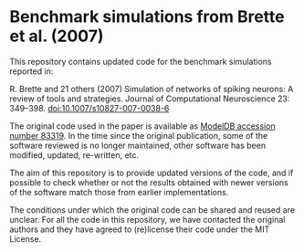 # Benchmark simulations from Brette et al. (2007)

This repository contains updated code for the benchmark simulations reported in:

  R. Brette and 21 others (2007) Simulation of networks of spiking neurons: A review of tools and strategies. Journal of Computational Neuroscience 23: 349–398. [doi:10.1007/s10827-007-0038-6](https://doi.org/10.1007/s10827-007-0038-6)

The original code used in the paper is available as [ModelDB accession number 83319](http://modeldb.yale.edu/83319).
In the time since the original publication, some of the software reviewed is no longer maintained,
other software has been modified, updated, re-written, etc.

The aim of this repository is to provide updated versions of the code, and if possible to check whether or not the results obtained with newer versions of the software match those from earlier implementations.

The conditions under which the original code can be shared and reused are unclear.
For all the code in this repository, we have contacted the original authors and they have agreed to (re)license their code under the MIT License.
